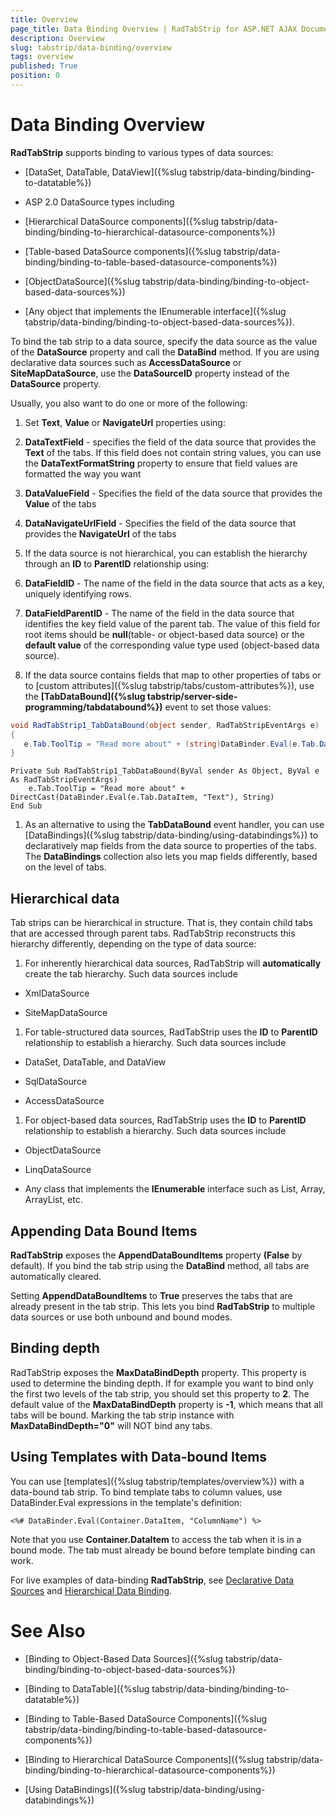 ```yaml
---
title: Overview
page_title: Data Binding Overview | RadTabStrip for ASP.NET AJAX Documentation
description: Overview
slug: tabstrip/data-binding/overview
tags: overview
published: True
position: 0
---
```


# Data Binding Overview



**RadTabStrip** supports binding to various types of data sources:

* [DataSet, DataTable, DataView]({%slug tabstrip/data-binding/binding-to-datatable%})

* ASP 2.0 DataSource types including

* [Hierarchical DataSource components]({%slug tabstrip/data-binding/binding-to-hierarchical-datasource-components%})

* [Table-based DataSource components]({%slug tabstrip/data-binding/binding-to-table-based-datasource-components%})

* [ObjectDataSource]({%slug tabstrip/data-binding/binding-to-object-based-data-sources%})

* [Any object that implements the IEnumerable interface]({%slug tabstrip/data-binding/binding-to-object-based-data-sources%}).

To bind the tab strip to a data source, specify the data source as the value of the **DataSource** property and call the **DataBind** method. If you are using declarative data sources such as **AccessDataSource** or **SiteMapDataSource**, use the **DataSourceID** property instead of the **DataSource** property.

Usually, you also want to do one or more of the following:

1. Set **Text**, **Value** or **NavigateUrl** properties using:

1. **DataTextField** - specifies the field of the data source that provides the **Text** of the tabs. If this field does not contain string values, you can use the **DataTextFormatString** property to ensure that field values are formatted the way you want

1. **DataValueField** - Specifies the field of the data source that provides the **Value** of the tabs

1. **DataNavigateUrlField** - Specifies the field of the data source that provides the **NavigateUrl** of the tabs

1. If the data source is not hierarchical, you can establish the hierarchy through an **ID** to **ParentID** relationship using:

1. **DataFieldID** - The name of the field in the data source that acts as a key, uniquely identifying rows.

1. **DataFieldParentID** - The name of the field in the data source that identifies the key field value of the parent tab. The value of this field for root items should be **null**(table- or object-based data source) or the **default value** of the corresponding value type used (object-based data source).

1. If the data source contains fields that map to other properties of tabs or to [custom attributes]({%slug tabstrip/tabs/custom-attributes%}), use the **[TabDataBound]({%slug tabstrip/server-side-programming/tabdatabound%})** event to set those values:



````C#
void RadTabStrip1_TabDataBound(object sender, RadTabStripEventArgs e)
{
   e.Tab.ToolTip = "Read more about" + (string)DataBinder.Eval(e.Tab.DataItem, "Text");  
} 				
````
````VB.NET
Private Sub RadTabStrip1_TabDataBound(ByVal sender As Object, ByVal e As RadTabStripEventArgs)
    e.Tab.ToolTip = "Read more about" + DirectCast(DataBinder.Eval(e.Tab.DataItem, "Text"), String)
End Sub 				
````


1. As an alternative to using the **TabDataBound** event handler, you can use [DataBindings]({%slug tabstrip/data-binding/using-databindings%}) to declaratively map fields from the data source to properties of the tabs. The **DataBindings** collection also lets you map fields differently, based on the level of tabs.

## Hierarchical data

Tab strips can be hierarchical in structure. That is, they contain child tabs that are accessed through parent tabs. RadTabStrip reconstructs this hierarchy differently, depending on the type of data source:

1. For inherently hierarchical data sources, RadTabStrip will **automatically** create the tab hierarchy. Such data sources include

* XmlDataSource

* SiteMapDataSource

1. For table-structured data sources, RadTabStrip uses the **ID** to **ParentID** relationship to establish a hierarchy. Such data sources include

* DataSet, DataTable, and DataView

* SqlDataSource

* AccessDataSource

1. For object-based data sources, RadTabStrip uses the **ID** to **ParentID** relationship to establish a hierarchy. Such data sources include

* ObjectDataSource

* LinqDataSource

* Any class that implements the **IEnumerable** interface such as List, Array, ArrayList, etc.

## Appending Data Bound Items

**RadTabStrip** exposes the **AppendDataBoundItems** property **(False** by default). If you bind the tab strip using the **DataBind** method, all tabs are automatically cleared.

Setting **AppendDataBoundItems** to **True** preserves the tabs that are already present in the tab strip. This lets you bind **RadTabStrip** to multiple data sources or use both unbound and bound modes.

## Binding depth

RadTabStrip exposes the **MaxDataBindDepth** property. This property is used to determine the binding depth. If for example you want to bind only the first two levels of the tab strip, you should set this property to **2**. The default value of the **MaxDataBindDepth** property is **-1**, which means that all tabs will be bound. Marking the tab strip instance with **MaxDataBindDepth="0"** will NOT bind any tabs.

## Using Templates with Data-bound Items

You can use [templates]({%slug tabstrip/templates/overview%}) with a data-bound tab strip. To bind template tabs to column values, use DataBinder.Eval expressions in the template's definition:

````ASPNET     
<%# DataBinder.Eval(Container.DataItem, "ColumnName") %>				
````



Note that you use **Container.DataItem** to access the tab when it is in a bound mode. The tab must already be bound before template binding can work.

For live examples of data-binding **RadTabStrip**, see [Declarative Data Sources](https://demos.telerik.com/aspnet-ajax/Menu/Examples/Programming/DeclarativeDataSources/DefaultCS.aspx) and [Hierarchical Data Binding](https://demos.telerik.com/aspnet-ajax/Menu/Examples/Programming/HierarchicalBinding/DefaultCS.aspx).

# See Also

 * [Binding to Object-Based Data Sources]({%slug tabstrip/data-binding/binding-to-object-based-data-sources%})

 * [Binding to DataTable]({%slug tabstrip/data-binding/binding-to-datatable%})

 * [Binding to Table-Based DataSource Components]({%slug tabstrip/data-binding/binding-to-table-based-datasource-components%})

 * [Binding to Hierarchical DataSource Components]({%slug tabstrip/data-binding/binding-to-hierarchical-datasource-components%})

 * [Using DataBindings]({%slug tabstrip/data-binding/using-databindings%})

